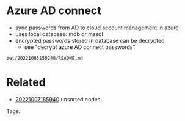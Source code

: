 # Azure AD connect
- sync passwords from AD to cloud account management in azure
- uses local database: mdb or mssql
- encrypted passwords stored in database can be decrypted
  - see "decrypt azure AD connect passwords"

` zet/20221003150248/README.md `

# Related

- [20221007185940](/zet/20221007185940/README.md) unsorted nodes

Tags:

    
